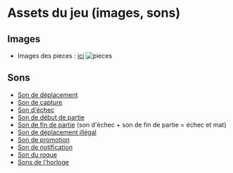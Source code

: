 Assets du jeu (images, sons)
===

## Images 

* Images des pieces : [ici](https://commons.wikimedia.org/wiki/Category:SVG_chess_pieces)
![pieces](https://upload.wikimedia.org/wikipedia/commons/thumb/b/b2/Chess_Pieces_Sprite.svg/1920px-Chess_Pieces_Sprite.svg.png)


## Sons

* [Son de déplacement](http://images.chesscomfiles.com/chess-themes/sounds/_MP3_/default/move-self.mp3)
* [Son de capture](http://images.chesscomfiles.com/chess-themes/sounds/_MP3_/default/capture.mp3)
* [Son d'échec](http://images.chesscomfiles.com/chess-themes/sounds/_MP3_/default/move-check.mp3)
* [Son de début de partie](http://images.chesscomfiles.com/chess-themes/sounds/_MP3_/default/game-start.mp3)
* [Son de fin de partie](http://images.chesscomfiles.com/chess-themes/sounds/_MP3_/default/game-end.mp3) (son d'échec + son de fin de partie = échec et mat)
* [Son de déplacement illégal](http://images.chesscomfiles.com/chess-themes/sounds/_MP3_/default/illegal.mp3)
* [Son de promotion](http://images.chesscomfiles.com/chess-themes/sounds/_MP3_/default/promote.mp3)
* [Son de notification](http://images.chesscomfiles.com/chess-themes/sounds/_MP3_/default/notify.mp3)
* [Son du roque](http://images.chesscomfiles.com/chess-themes/sounds/_MP3_/default/castle.mp3)
* [Sons de l'horloge](http://images.chesscomfiles.com/chess-themes/sounds/_MP3_/default/tenseconds.mp3)
